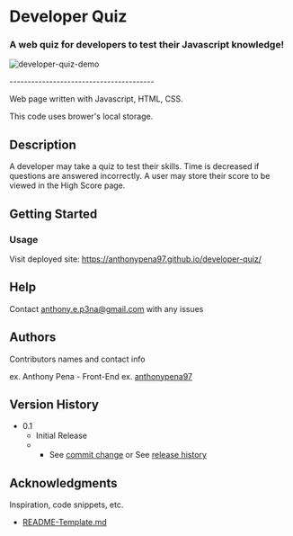 # Developer Quiz
### A web quiz for developers to test their Javascript knowledge!

![developer-quiz-demo](https://user-images.githubusercontent.com/79285555/130155318-60956201-71ab-4e61-af39-0279b814b32c.gif)

<p> ---------------------------------------- </p>

Web page written with Javascript, HTML, CSS.

This code uses brower's local storage.

## Description

A developer may take a quiz to test their skills. Time is decreased if questions are answered incorrectly. A user may store their score to be viewed in the High Score page.

## Getting Started

### Usage

Visit deployed site: https://anthonypena97.github.io/developer-quiz/

## Help

Contact anthony.e.p3na@gmail.com with any issues

## Authors

Contributors names and contact info

ex. Anthony Pena - Front-End
ex. [anthonypena97](https://github.com/anthonypena97)

## Version History
    
* 0.1
    * Initial Release
    * * See [commit change](https://github.com/anthonypena97/spotify-library/commits/main) or See [release history](https://github.com/anthonypena97/spotify-library/releases)

## Acknowledgments

Inspiration, code snippets, etc.
* [README-Template.md](https://gist.github.com/DomPizzie/7a5ff55ffa9081f2de27c315f5018afc)
